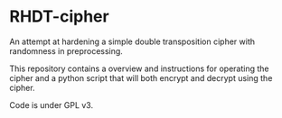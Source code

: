# RHDT-cipher
An attempt at hardening a simple double transposition cipher with randomness in preprocessing.

This repository contains a overview and instructions for operating the cipher and a python script that will both encrypt and decrypt using the cipher.

Code is under GPL v3.
